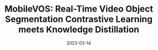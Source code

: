 ---
title: "MobileVOS: Real-Time Video Object Segmentation Contrastive Learning meets Knowledge Distillation"
collection: publications
permalink: /publication/2023-03-14-mobilevos
excerpt: 'Introduced a novel method for semi-supervised video object segmentation on mobile devices, using a
unification of representation distillation and contrastive learning. We achieved competitive performance despite running up to ×5 faster, and with ×32 fewer parameters.'
date: 2023-03-14
venue: 'Proceedings of the IEEE/CVF Conference on Computer Vision and Pattern Recognition (CVPR’23)'
paperurl: 'https://arxiv.org/abs/2303.07815'
citation: 'Miles, R., & Kerim Yucel, M., & Manganelli, B., Saa-Garriga, A. (2021). Information Theoretic Representation Distillation. CVPR'
figure: '/images/mobilevos.svg'
video: '/images/FindingNemo.mp4'
---